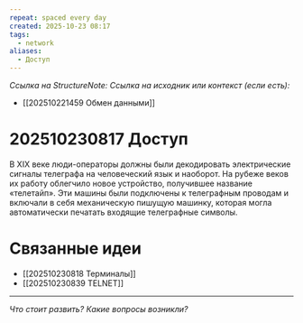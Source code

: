 ```yaml
---
repeat: spaced every day
created: 2025-10-23 08:17
tags:
  - network
aliases:
  - Доступ
---
```

*Ссылка на StructureNote:*
*Ссылка на исходник или контекст (если есть):*
- [[202510221459 Обмен данными]]

# 202510230817 Доступ

В XIX веке люди-операторы должны были декодировать электрические сигналы телеграфа на человеческий язык и наоборот. На рубеже веков их работу облегчило новое устройство, получившее название «телетайп». Эти машины были подключены к телеграфным проводам и включали в себя механическую пишущую машинку, которая могла автоматически печатать входящие телеграфные символы.

# Связанные идеи

- [[202510230818 Терминалы]]
- [[202510230839 TELNET]]

---

*Что стоит развить? Какие вопросы возникли?*
